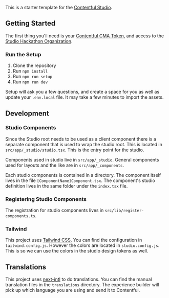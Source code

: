 This is a starter template for the [Contentful Studio](https://github.com/contentful/experience-builder/wiki).

## Getting Started

The first thing you'll need is your [Contentful CMA Token](https://app.contentful.com/account/profile/cma_tokens), and access to the [Studio Hackathon Organization](https://app.contentful.com/account/organizations/1jtZ8D4corGeQgsNmtaFM4).

### Run the Setup
1. Clone the repository
2. Run `npm install`
3. Run `npm run setup`
4. Run `npm run dev`

Setup will ask you a few questions, and create a space for you as well as update your `.env.local` file. It may take a few minutes to import the assets.

## Development

### Studio Components

Since the Studio root needs to be used as a client component there is a separate component that is used to wrap the studio root. This is located in `src/app/_studio/studio.tsx`. This is the entry point for the studio.

Components used in studio live in `src/app/_studio`. General components used for layouts and the like are in `src/app/_components`.

Each studio components is contained in a directory. The component itself lives in the file `[ComponentName]Component.tsx`. The component's studio definition lives in the same folder under the `index.tsx` file.

### Registering Studio Components

The registration for studio components lives in `src/lib/register-components.ts`.

### Tailwind

This project uses [Tailwind CSS](https://tailwindcss.com/). You can find the configuration in `tailwind.config.js`. However the colors are located in `studio.config.js`. This is so we can use the colors in the studio design tokens as well. 

## Translations
This project uses [next-intl](https://next-intl-docs.vercel.app/docs/getting-started) to do translations. You can find the manual translation files in the `translations` directory. The experience builder will pick up which language you are using and send it to Contentful.